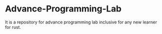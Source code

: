 # Advance-Programming-Lab
It is a repository for advance programming lab inclusive for any new learner for rust.
